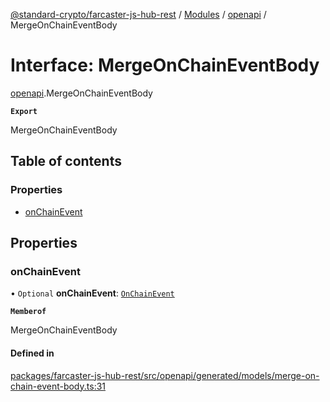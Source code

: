 [@standard-crypto/farcaster-js-hub-rest](../README.md) / [Modules](../modules.md) / [openapi](../modules/openapi.md) / MergeOnChainEventBody

# Interface: MergeOnChainEventBody

[openapi](../modules/openapi.md).MergeOnChainEventBody

**`Export`**

MergeOnChainEventBody

## Table of contents

### Properties

- [onChainEvent](openapi.MergeOnChainEventBody.md#onchainevent)

## Properties

### onChainEvent

• `Optional` **onChainEvent**: [`OnChainEvent`](../modules/openapi.md#onchainevent)

**`Memberof`**

MergeOnChainEventBody

#### Defined in

[packages/farcaster-js-hub-rest/src/openapi/generated/models/merge-on-chain-event-body.ts:31](https://github.com/standard-crypto/farcaster-js/blob/main/packages/farcaster-js-hub-rest/src/openapi/generated/models/merge-on-chain-event-body.ts#L31)
